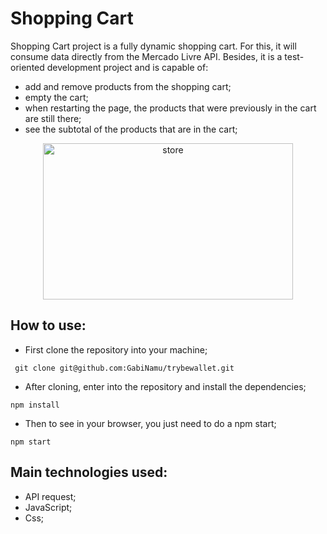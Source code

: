 # Shopping Cart

Shopping Cart project is a fully dynamic shopping cart. For this, it will consume data directly from the Mercado Livre API. Besides, it is a test-oriented development project and is capable of:

- add and remove products from the shopping cart;
- empty the cart;
- when restarting the page, the products that were previously in the cart are still there;
- see the subtotal of the products that are in the cart;

<div align="center" display="inline">
<img src="./src/img/store.png" alt="store" width="400px" height="250px">
</div>

## How to use:
- First clone the repository into your machine;

```
 git clone git@github.com:GabiNamu/trybewallet.git
```
- After cloning, enter into the repository and install the dependencies;

```
npm install
```
- Then to see in your browser, you just need to do a npm start;
```
npm start
```
## Main technologies used:
- API request;
- JavaScript;
- Css;
